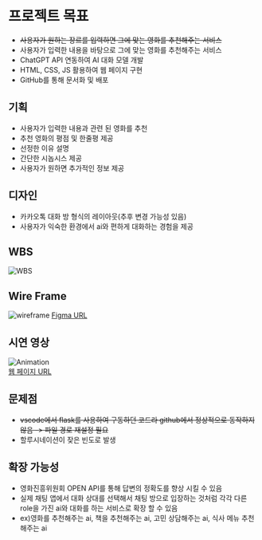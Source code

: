 # 프로젝트 목표
* ~~사용자가 원하는 장르를 입력하면 그에 맞는 영화를 추천해주는 서비스~~
* 사용자가 입력한 내용을 바탕으로 그에 맞는 영화를 추천해주는 서비스
* ChatGPT API 연동하여 AI 대화 모델 개발
* HTML, CSS, JS 활용하여 웹 페이지 구현
* GitHub를 통해 문서화 및 배포

## 기획
* 사용자가 입력한 내용과 관련 된 영화를 추천
* 추천 영화의 평점 및 한줄평 제공
* 선정한 이유 설명
* 간단한 시놉시스 제공
* 사용자가 원하면 추가적인 정보 제공

## 디자인
* 카카오톡 대화 방 형식의 레이아웃(추후 변경 가능성 있음)
* 사용자가 익숙한 환경에서 ai와 편하게 대화하는 경험을 제공
  
## WBS
![WBS](https://github.com/user-attachments/assets/9b1d9743-3d5b-4c5f-a0d6-0c0330d9b6c1)

## Wire Frame
![wireframe](https://github.com/user-attachments/assets/84350fb9-cc4f-4fff-a4c7-9c61b5086127)
[Figma URL](https://www.figma.com/design/2GujRH7iKVgktsKskor9S8/Mini-project?node-id=0-1&t=Pdyuo6l4BqYelV7E-0)

## 시연 영상
![Animation](https://github.com/user-attachments/assets/2313a02e-0215-454a-a142-44452bc1cd79)<br>
[웹 페이지 URL](https://lwj0712.github.io/mini_project/)

## 문제점
* ~~vscode에서 flask를 사용하여 구동하던 코드라 github에서 정상적으로 동작하지 않음 -> 파일 경로 재설정 필요~~
* 할루시네이션이 잦은 빈도로 발생

## 확장 가능성
* 영화진흥위원회 OPEN API를 통해 답변의 정확도를 향상 시킬 수 있음
* 실제 채팅 앱에서 대화 상대를 선택해서 채팅 방으로 입장하는 것처럼 각각 다른 role을 가진 ai와 대화를 하는 서비스로 확장 할 수 있음
* ex)영화를 추천해주는 ai, 책을 추천해주는 ai, 고민 상담해주는 ai, 식사 메뉴 추천해주는 ai
